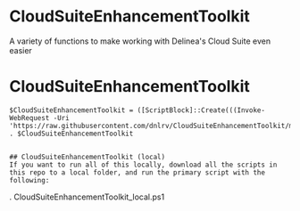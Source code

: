 # CloudSuiteEnhancementToolkit
A variety of functions to make working with Delinea's Cloud Suite even easier

# CloudSuiteEnhancementToolkit
```
$CloudSuiteEnhancementToolkit = ([ScriptBlock]::Create(((Invoke-WebRequest -Uri 'https://raw.githubusercontent.com/dnlrv/CloudSuiteEnhancementToolkit/main/CloudSuiteEnhancementToolkit.ps1').Content))); . $CloudSuiteEnhancementToolkit
```

```

## CloudSuiteEnhancementToolkit (local)
If you want to run all of this locally, download all the scripts in this repo to a local folder, and run the primary script with the following:

```
. CloudSuiteEnhancementToolkit_local.ps1
```